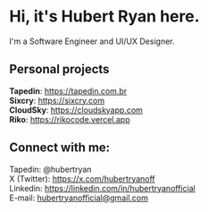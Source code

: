 # Hi, it's **Hubert Ryan** here. 

I'm a Software Engineer and UI/UX Designer. <br/>

## Personal projects

**Tapedin**: https://tapedin.com.br </br>
**Sixcry**: https://sixcry.com </br>
**CloudSky**: https://cloudskyapp.com </br>
**Riko**: https://rikocode.vercel.app </br>

## Connect with me:

Tapedin: @hubertryan </br>
X (Twitter): https://x.com/hubertryanoff </br>
Linkedin: https://linkedin.com/in/hubertryanofficial </br>
E-mail: hubertryanofficial@gmail.com </br>
